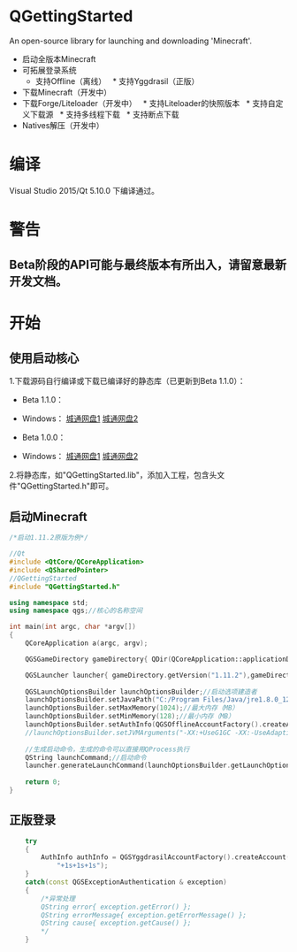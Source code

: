 # QGettingStarted
An open-source library for launching and downloading 'Minecraft'.

 * 启动全版本Minecraft
 * 可拓展登录系统
   * 支持Offline（离线）
   * 支持Yggdrasil（正版）
 * 下载Minecraft（开发中）
 * 下载Forge/Liteloader（开发中）
   * 支持Liteloader的快照版本
   * 支持自定义下载源
   * 支持多线程下载
   * 支持断点下载
 * Natives解压（开发中）

# 编译
Visual Studio 2015/Qt 5.10.0 下编译通过。

# 警告
## Beta阶段的API可能与最终版本有所出入，请留意最新开发文档。

# 开始
## 使用启动核心
1.下载源码自行编译或下载已编译好的静态库（已更新到Beta 1.1.0）：
 * Beta 1.1.0：
- Windows：
[城通网盘1](https://u15016760.pipipan.com/fs/15016760-239989968)
[城通网盘2](https://u15016760.ctfile.com/fs/15016760-239989968)

 * Beta 1.0.0：
- Windows：
[城通网盘1](https://u15016760.pipipan.com/fs/15016760-239566462)
[城通网盘2](https://u15016760.ctfile.com/fs/15016760-239566462)

2.将静态库，如"QGettingStarted.lib"，添加入工程，包含头文件"QGettingStarted.h"即可。

## 启动Minecraft
```cpp
/*启动1.11.2原版为例*/

//Qt
#include <QtCore/QCoreApplication>
#include <QSharedPointer>
//QGettingStarted
#include "QGettingStarted.h"

using namespace std;
using namespace qgs;//核心的名称空间

int main(int argc, char *argv[])
{
	QCoreApplication a(argc, argv);

	QGSGameDirectory gameDirectory{ QDir(QCoreApplication::applicationDirPath() + "/" + ".minecraft") };

	QGSLauncher launcher{ gameDirectory.getVersion("1.11.2"),gameDirectory };
	
	QGSLaunchOptionsBuilder launchOptionsBuilder;//启动选项建造者
	launchOptionsBuilder.setJavaPath("C:/Program Files/Java/jre1.8.0_121/bin/javaw.exe");//Java路径
	launchOptionsBuilder.setMaxMemory(1024);//最大内存（MB）
	launchOptionsBuilder.setMinMemory(128);//最小内存（MB）
	launchOptionsBuilder.setAuthInfo(QGSOfflineAccountFactory().createAccount()->authenticate("gou"));//用户，这里是离线用户
	//launchOptionsBuilder.setJVMArguments("-XX:+UseG1GC -XX:-UseAdaptiveSizePolicy -XX:-OmitStackTraceInFastThrow");//可选的JVM虚拟机参数
  
	//生成启动命令，生成的命令可以直接用QProcess执行
	QString launchCommand;//启动命令
	launcher.generateLaunchCommand(launchOptionsBuilder.getLaunchOptions(), launchCommand);
  
	return 0;
}
```
## 正版登录
```cpp
	try
	{
		AuthInfo authInfo = QGSYggdrasilAccountFactory().createAccount()->authenticate("gouliguojiashengsiyi@ha.com",
			"+1s+1s+1s");
	}
	catch(const QGSExceptionAuthentication & exception)
	{
		/*异常处理
		QString error{ exception.getError() };
		QString errorMessage{ exception.getErrorMessage() };
		QString cause{ exception.getCause() };
		*/
	}

```
